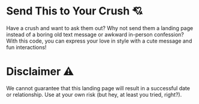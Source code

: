 # Send This to Your Crush 💘
Have a crush and want to ask them out? Why not send them a landing page instead of a boring old text message or awkward in-person confession? With this code, you can express your love in style with a cute message and fun interactions! 


# Disclaimer ⚠️
We cannot guarantee that this landing page will result in a successful date or relationship. Use at your own risk (but hey, at least you tried, right?).
